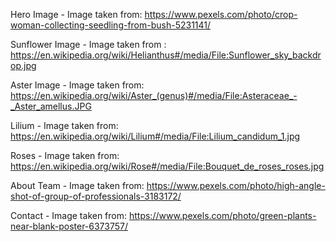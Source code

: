 
Hero Image - Image taken from: https://www.pexels.com/photo/crop-woman-collecting-seedling-from-bush-5231141/

Sunflower Image - Image taken from : https://en.wikipedia.org/wiki/Helianthus#/media/File:Sunflower_sky_backdrop.jpg

Aster Image - Image taken from: https://en.wikipedia.org/wiki/Aster_(genus)#/media/File:Asteraceae_-_Aster_amellus.JPG

Lilium - Image taken from: https://en.wikipedia.org/wiki/Lilium#/media/File:Lilium_candidum_1.jpg

Roses - Image taken from: https://en.wikipedia.org/wiki/Rose#/media/File:Bouquet_de_roses_roses.jpg

About Team - Image taken from: https://www.pexels.com/photo/high-angle-shot-of-group-of-professionals-3183172/

Contact - Image taken from: https://www.pexels.com/photo/green-plants-near-blank-poster-6373757/